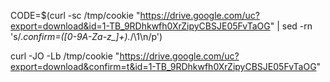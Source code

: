 CODE=$(curl -sc /tmp/cookie "https://drive.google.com/uc?export=download&id=1-TB_9RDhkwfh0XrZipyCBSJE05FvTaOG" | sed -rn 's/.*confirm=([0-9A-Za-z_]+).*/\1\n/p')

 curl -JO -Lb /tmp/cookie  "https://drive.google.com/uc?export=download&confirm=t&id=1-TB_9RDhkwfh0XrZipyCBSJE05FvTaOG"
